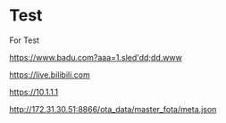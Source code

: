 # Test
For Test

https://www.badu.com?aaa=1.sled'dd;dd.www


https://live.bilibili.com

https://10.1.1.1

http://172.31.30.51:8866/ota_data/master_fota/meta.json
